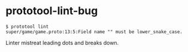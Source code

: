 # prototool-lint-bug

```
$ prototool lint
super/game/game.proto:13:5:Field name "" must be lower_snake_case.
```

Linter mistreat leading dots and breaks down.
